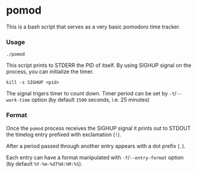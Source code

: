 # pomod

This is a bash script that serves as a very basic pomodoro time tracker.

### Usage

```
./pomod
```

This script prints to STDERR the PID of itself. By using SIGHUP signal on the process, you can initialize the timer.

```
kill -s SIGHUP <pid>
```

The signal trigers timer to count down. Timer period can be set by `-t`/`--work-time` option (by default `1500` seconds, i.e. 25 minutes)

### Format

Once the `pomod` process receives the SIGHUP signal it prints out to STDOUT the timelog entry prefixed with exclamation (`!`).

After a period passed through another entry appears with a dot prefix (`.`).

Each entry can have a format manipulated with `-f`/`--entry-format` option (by default `%Y-%m-%dT%H:%M:%S`).
